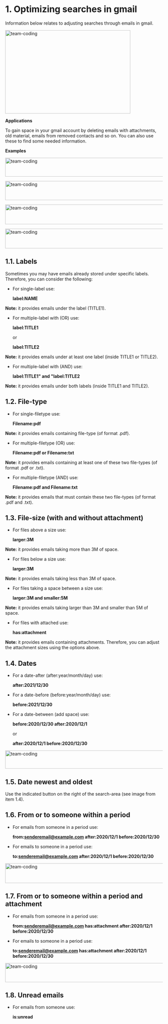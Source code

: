 <h1 align="left">1. Optimizing searches in gmail</h1>

Information below relates to adjusting searches through emails in gmail. 

<img align="center" src="https://upload.wikimedia.org/wikipedia/commons/thumb/8/86/Search-box_gmail_example.jpg/800px-Search-box_gmail_example.jpg" alt="team-coding" height="266" width="400" /></a>

<b>Applications</b>

To gain space in your gmail account by deleting emails with attachments, old material, emails from removed contacts and so on. You can also use these to
find some needed information.

<b>Examples</b>

<img align="center" src="https://upload.wikimedia.org/wikipedia/commons/thumb/0/0f/Search_emails_of_size_in_range_with_attachments_PDF_or_7Z.jpg/798px-Search_emails_of_size_in_range_with_attachments_PDF_or_7Z.jpg" alt="team-coding" height="60" width="798" /></a>

<img align="center" src="https://upload.wikimedia.org/wikipedia/commons/thumb/4/47/Search_emails_of_size_in_range_with_attachments_PDF.jpg/799px-Search_emails_of_size_in_range_with_attachments_PDF.jpg" alt="team-coding" height="61" width="799" /></a>

<img align="center" src="https://upload.wikimedia.org/wikipedia/commons/thumb/b/b5/Search_emails_of_size_in_range_with_attachments-_example.jpg/796px-Search_emails_of_size_in_range_with_attachments-_example.jpg" alt="team-coding" height="63" width="796" /></a>

<img align="center" src="https://upload.wikimedia.org/wikipedia/commons/thumb/c/c4/Search_emails_of_size_in_range_-_example.jpg/800px-Search_emails_of_size_in_range_-_example.jpg" alt="team-coding" height="63" width="800" /></a>

<h2 align="left">1.1. Labels</h2>

Sometimes you may have emails already stored under specific labels. Therefore, you can consider the following:

* For single-label use:

  <b>label:NAME</b>

<b>Note:</b> it provides emails under the label (TITLE1).

* For multiple-label with (OR) use:

  <b>label:TITLE1</b>

  or

  <b>label:TITLE2</b>

<b>Note:</b> it provides emails under at least one label (inside TITLE1 or TITLE2).

* For multiple-label with (AND) use:

  <b>label:TITLE1" and "label:TITLE2</b>

<b>Note:</b> it provides emails under both labels  (inside TITLE1 and TITLE2).

<h2 align="left">1.2. File-type</h2>

* For single-filetype use:

  <b>Filename:pdf</b>

<b>Note:</b> it provides emails containing file-type (of format .pdf).

* For multiple-filetype (OR) use:

  <b>Filename:pdf or Filename:txt</b>

<b>Note:</b> it provides emails containing at least one of these two file-types (of format .pdf or .txt).

* For multiple-filetype (AND) use:

  <b>Filename:pdf and Filename:txt</b>

<b>Note:</b> it provides emails that must contain these two file-types (of format .pdf and .txt).

<h2 align="left">1.3. File-size (with and without attachment)</h2>

* For files above a size use:

  <b>larger:3M</b>

<b>Note:</b> it provides emails taking more than 3M of space.

* For files below a size use:

  <b>larger:3M</b>

<b>Note:</b> it provides emails taking less than 3M of space.

* For files taking a space between a size use:

  <b>larger:3M and smaller:5M</b>

<b>Note:</b> it provides emails taking larger than 3M and smaller than 5M of space.

* For files with attached use:

  <b>has:attachment</b>

<b>Note:</b> it provides emails containing attachments. Therefore, you can adjust the attachment sizes using the options above.

<h2 align="left">1.4. Dates</h2>

* For a date-after (after:year/month/day) use:

  <b>after:2021/12/30</b>

* For a date-before (before:year/month/day) use:

  <b>before:2021/12/30</b>

* For a date-between (add space) use:

  <b> before:2020/12/30 after:2020/12/1</b>
  
  or
  
  <b>after:2020/12/1 before:2020/12/30</b>

<img align="center" src="https://upload.wikimedia.org/wikipedia/commons/thumb/d/dc/Search_emails_between_a_period_in_gmail.jpg/800px-Search_emails_between_a_period_in_gmail.jpg" alt="team-coding" height="58" width="800" /></a>

<h2 align="left">1.5. Date newest and oldest</h2>

Use the indicated button on the right of the search-area (see image from item 1.4).

<h2 align="left">1.6. From or to someone within a period</h2>

* For emails from someone in a period use:

  <b>from:senderemail@example.com after:2020/12/1 before:2020/12/30</b>

* For emails to someone in a period use:

  <b>to:senderemail@example.com after:2020/12/1 before:2020/12/30</b>

<img align="center" src="https://upload.wikimedia.org/wikipedia/commons/thumb/5/5a/Search_emails_to_someone_within_period_-_example.jpg/800px-Search_emails_to_someone_within_period_-_example.jpg" alt="team-coding" height="63" width="800" /></a>

<h2 align="left">1.7. From or to someone within a period and attachment</h2>

* For emails from someone in a period use:

  <b>from:senderemail@example.com has:attachment after:2020/12/1 before:2020/12/30</b>

* For emails to someone in a period use:

  <b>to:senderemail@example.com has:attachment after:2020/12/1 before:2020/12/30</b>

<img align="center" src="https://upload.wikimedia.org/wikipedia/commons/thumb/a/aa/Search_emails_to_someone_with_attachment_within_period_-_example.jpg/798px-Search_emails_to_someone_with_attachment_within_period_-_example.jpg" alt="team-coding" height="61" width="798" /></a>

<h2 align="left">1.8. Unread emails</h2>

* For emails from someone use:

  <b>is:unread</b>

